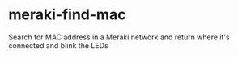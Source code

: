 # meraki-find-mac
Search for MAC address in a Meraki network and return where it's connected and blink the LEDs
